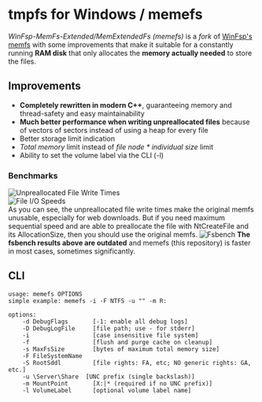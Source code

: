 # tmpfs for Windows / memefs
*WinFsp-MemFs-Extended/MemExtendedFs (memefs)* is a *fork* of [WinFsp's memfs](https://github.com/winfsp/winfsp/tree/master/tst/memfs) with some improvements that make it suitable for a constantly running **RAM disk** that only allocates the **memory actually needed** to store the files.

## Improvements
- **Completely rewritten in modern C++**, guaranteeing memory and thread-safety and easy maintainability
- **Much better performance when writing unpreallocated files** because of vectors of sectors instead of using a heap for every file
- Better storage limit indication
- *Total memory* limit instead of *file node \* individual size* limit
- Ability to set the volume label via the CLI (-l)

### Benchmarks
![Unpreallocated File Write Times](benchmarks/unprealloctimes.avif) \
![File I/O Speeds](benchmarks/filespeeds.avif) \
As you can see, the unpreallocated file write times make the original memfs unusable, especially for web downloads. But if you need maximum sequential speed and are able to preallocate the file with NtCreateFile and its AllocationSize, then you should use the original memfs.
![Fsbench](benchmarks/fsbench.avif)
**The fsbench results above are outdated** and memefs (this repository) is faster in most cases, sometimes significantly.

## CLI
```
usage: memefs OPTIONS
simple example: memefs -i -F NTFS -u "" -m R:

options:
    -d DebugFlags       [-1: enable all debug logs]
    -D DebugLogFile     [file path; use - for stderr]
    -i                  [case insensitive file system]
    -f                  [flush and purge cache on cleanup]
    -s MaxFsSize        [bytes of maximum total memory size]
    -F FileSystemName
    -S RootSddl         [file rights: FA, etc; NO generic rights: GA, etc.]
    -u \Server\Share  [UNC prefix (single backslash)]
    -m MountPoint       [X:|* (required if no UNC prefix)]
    -l VolumeLabel      [optional volume label name]
```
